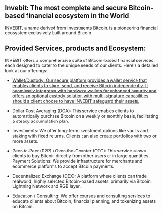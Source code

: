 ## Invebit: The most complete and secure Bitcoin-based financial ecosystem in the World 


INVEBIT, a name derived from Investments Bitcoin, is a pioneering financial ecosystem exclusively built around Bitcoin.

## Provided Services, products and Ecosystem:

INVEBIT offers a comprehensive suite of Bitcoin-based financial services, each designed to cater to the unique needs of our clients. Here's a detailed look at our offerings:

 - [Wallet/Custody: Our secure platform provides a wallet service that enables clients to store, send, and receive Bitcoin independently. It seamlessly integrates with hardware wallets for enhanced security and offers an optional custody solution with multi-signature capabilities should a client choose to have INVEBIT safeguard their assets.](https://github.com/Invebit/wallet)

- Dollar Cost Averaging (DCA): This service enables clients to automatically purchase Bitcoin on a weekly or monthly basis, facilitating a steady accumulation plan.

- Investments: We offer long-term investment options like vaults and staking with fixed returns. Clients can also create portfolios with two or more assets.

- Peer-to-Peer (P2P) / Over-the-Counter (OTC): This service allows clients to buy Bitcoin directly from other users or in large quantities.
Payment Solutions: We provide infrastructure for merchants and ecommerce platforms to accept Bitcoin payments.

- Decentralized Exchange (DEX): A platform where clients can trade realworld, highly selected Bitcoin-based assets, primarily via Bitcoin, Lightning Network and RGB layer.

- Education / Consulting: We offer courses and consulting services to educate clients about Bitcoin, financial planning, and tokenizing assets on Bitcoin.
